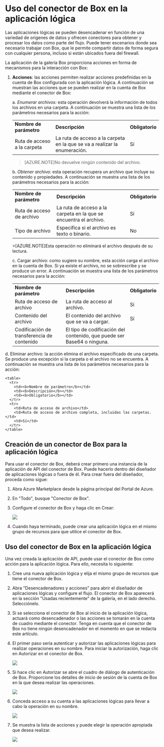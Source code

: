 <properties
   pageTitle="Uso del conector de Box en la aplicación lógica"
   description="Uso del conector de Box en la aplicación lógica"
   services="app-service\logic"
   documentationCenter=".net,nodejs,java"
   authors="rajeshramabathiran"
   manager="dwrede"
   editor=""/>

<tags
   ms.service="app-service-logic"
   ms.devlang="multiple"
   ms.topic="article"
   ms.tgt_pltfrm="na"
   ms.workload="integration"
   ms.date="07/02/2015"
   ms.author="andalmia"/>

# Uso del conector de Box en la aplicación lógica



Las aplicaciones lógicas se pueden desencadenar en función de una variedad de orígenes de datos y ofrecen conectores para obtener y procesar los datos como parte del flujo. Puede tener escenarios donde sea necesario trabajar con Box, que le permite compartir datos de forma segura con cualquier persona, incluso si están ubicados fuera del firewall.



La aplicación de la galería Box proporciona acciones en forma de mecanismos para la interacción con Box:



1. **Acciones**: las acciones permiten realizar acciones predefinidas en la cuenta de Box configurada con la aplicación lógica. A continuación se muestran las acciones que se pueden realizar en la cuenta de Box mediante el conector de Box:

	a. *Enumerar archivos:* esta operación devolverá la información de todos los archivos en una carpeta. A continuación se muestra una lista de los parámetros necesarios para la acción:

	<table>
	  <tr>
	    <td><b>Nombre de parámetro</b></td>
	    <td><b>Descripción</b></td>
	    <td><b>Obligatorio</b></td>
	  </tr>
	  <tr>
	    <td>Ruta de acceso a la carpeta</td>
	    <td>La ruta de acceso a la carpeta en la que se va a realizar la enumeración.</td>
	    <td>Sí</td>
	  </tr>
	</table>

	>[AZURE.NOTE]No devuelve ningún contenido del archivo.



    b. *Obtener archivo:* esta operación recupera un archivo que incluye su contenido y propiedades. A continuación se muestra una lista de los parámetros necesarios para la acción:

	<table>
	  <tr>
	    <td><b>Nombre de parámetro</b></td>
	    <td><b>Descripción</b></td>
	    <td><b>Obligatorio</b></td>
	  </tr>
	  <tr>
	    <td>Ruta de acceso de archivo</td>
	    <td>La ruta de acceso a la carpeta en la que se encuentra el archivo.</td>
	    <td>Sí</td>
	  </tr>
	  <tr>
	    <td>Tipo de archivo</td>
	    <td>Especifica si el archivo es texto o binario.</td>
	    <td>No</td>
	  </tr>
	</table>
	>[AZURE.NOTE]Esta operación no eliminará el archivo después de su lectura.



    c. Cargar archivo: como sugiere su nombre, esta acción carga el archivo en la cuenta de Box. Si ya existe el archivo, no se sobrescribe y se produce un error. A continuación se muestra una lista de los parámetros necesarios para la acción:

	<table>
	  <tr>
	    <td><b>Nombre de parámetro</b></td>
	    <td><b>Descripción</b></td>
	    <td><b>Obligatorio</b></td>
	  </tr>
	  <tr>
	    <td>Ruta de acceso de archivo</td>
	    <td>La ruta de acceso al archivo.</td>
	    <td>Sí</td>
	  </tr>
	  <tr>
	    <td>Contenido del archivo</td>
	    <td>El contenido del archivo que se va a cargar.</td>
	    <td>Sí</td>
	  </tr>
	  <tr>
	    <td>Codificación de transferencia de contenido</td>
	    <td>El tipo de codificación del contenido, que puede ser Base64 o ninguna.</td>
	    <td> </td>
	  </tr>
	</table>


d. Eliminar archivo: la acción elimina el archivo especificado de una carpeta. Se produce una excepción si la carpeta o el archivo no se encuentra. A continuación se muestra una lista de los parámetros necesarios para la acción:

 	<table>
	  <tr>
	    <td><b>Nombre de parámetro</b></td>
	    <td><b>Descripción</b></td>
	    <td><b>Obligatorio</b></td>
	  </tr>
	  <tr>
	    <td>Ruta de acceso de archivo</td>
	    <td>Ruta de acceso de archivo completa, incluidas las carpetas.</td>
	    <td>Sí</td>
	  </tr>
	</table>




## Creación de un conector de Box para la aplicación lógica

Para usar el conector de Box, deberá crear primero una instancia de la aplicación de API del conector de Box. Puede hacerlo dentro del diseñador de aplicaciones lógicas o fuera de él. Para crear fuera del diseñador, proceda como sigue:

1. Abra Azure Marketplace desde la página principal del Portal de Azure.

2. En "Todo", busque "Conector de Box".

3. Configure el conector de Box y haga clic en Crear:

	![][1]

4. Cuando haya terminado, puede crear una aplicación lógica en el mismo grupo de recursos para que utilice el conector de Box.


## Uso del conector de Box en la aplicación lógica

Una vez creada la aplicación de API, puede usar el conector de Box como acción para la aplicación lógica. Para ello, necesita lo siguiente:


1. Cree una nueva aplicación lógica y elija el mismo grupo de recursos que tiene el conector de Box.

2. Abra "Desencadenadores y acciones" para abrir el diseñador de aplicaciones lógicas y configure el flujo. El conector de Box aparecerá en la sección "Usadas recientemente" de la galería, en el lado derecho. Selecciónelo.

3. Si se selecciona el conector de Box al inicio de la aplicación lógica, actuará como desencadenador o las acciones se tomarán en la cuenta de cuadro mediante el conector. Tenga en cuenta que el conector de Box no tiene ningún desencadenador en el momento en que se redacta este artículo.

4. El primer paso sería autenticar y autorizar las aplicaciones lógicas para realizar operaciones en su nombre. Para iniciar la autorización, haga clic en Autorizar en el conector de Box.

	![][2]

5. Si hace clic en Autorizar se abre el cuadro de diálogo de autenticación de Box. Proporcione los detalles de inicio de sesión de la cuenta de Box en la que desea realizar las operaciones.

	![][3]

6. Conceda acceso a su cuenta a las aplicaciones lógicas para llevar a cabo la operación en su nombre.

	![][4]

7. Se muestra la lista de acciones y puede elegir la operación apropiada que desea realizar.

	![][5]


<!--Image references-->
[1]: ./media/app-service-logic-connector-box/image_0.jpg
[2]: ./media/app-service-logic-connector-box/image_1.jpg
[3]: ./media/app-service-logic-connector-box/image_2.jpg
[4]: ./media/app-service-logic-connector-box/image_3.jpg
[5]: ./media/app-service-logic-connector-box/image_4.jpg

<!---HONumber=August15_HO6-->